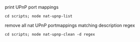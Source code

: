 print UPnP port mappings
```
cd scripts; node nat-upnp-list
```

remove all nat UPnP portmappings matching description regex
```
cd scripts; node nat-upnp-clean -d regex
```
